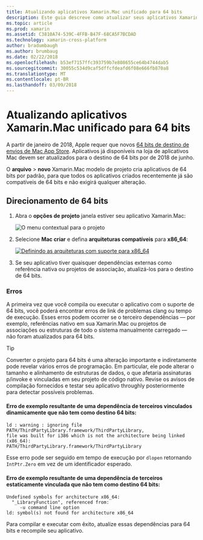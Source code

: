 ```yaml
---
title: Atualizando aplicativos Xamarin.Mac unificado para 64 bits
description: Este guia descreve como atualizar seus aplicativos Xamarin.Mac ao destino de 64 bits
ms.topic: article
ms.prod: xamarin
ms.assetid: C3810A74-539C-4FFB-B47F-68CA5F7BCDAD
ms.technology: xamarin-cross-platform
author: bradumbaugh
ms.author: brumbaug
ms.date: 02/22/2018
ms.openlocfilehash: b53ef7157ffc393759b7e808655ce64b4744dab5
ms.sourcegitcommit: 30055c534d9caf5dffcfdeafd6f08e666fb870a8
ms.translationtype: MT
ms.contentlocale: pt-BR
ms.lasthandoff: 03/09/2018
---
```

# <a name="updating-xamarinmac-unified-applications-to-64-bit"></a>Atualizando aplicativos Xamarin.Mac unificado para 64 bits

A partir de janeiro de 2018, Apple requer que novos [64 bits de destino de envios de Mac App Store](https://developer.apple.com/news/?id=06282017a). Aplicativos já disponíveis na loja de aplicativos Mac devem ser atualizados para o destino de 64 bits por de 2018 de junho.

O **arquivo** > **novo** Xamarin.Mac modelo de projeto cria aplicativos de 64 bits por padrão, para que todos os aplicativos criados recentemente já são compatíveis de 64 bits e não exigirá qualquer alteração.

## <a name="targeting-64-bit"></a>Direcionamento de 64 bits

1. Abra o **opções de projeto** janela estiver seu aplicativo Xamarin.Mac:

   ![O menu contextual para o projeto](mac-64-bit-images/1-contextual_menu-vsmac.png "o menu contextual do projeto")

2. Selecione **Mac criar** e defina **arquiteturas compatíveis** para **x86\_64**:

   [![Definindo as arquiteturas com suporte para x86_64](mac-64-bit-images/2-project_options-vsmac.png "definindo as arquiteturas com suporte para x86_64")](mac-64-bit-images/2-project_options-vsmac-large.png#lightbox)

3. Se seu aplicativo tiver quaisquer dependências externas como referência nativa ou projetos de associação, atualizá-los para o destino de 64 bits.

### <a name="errors"></a>Erros

A primeira vez que você compila ou executar o aplicativo com o suporte de 64 bits, você poderá encontrar erros de link de problemas clang ou tempo de execução. Esses erros podem ocorrer se o terceiro dependências — por exemplo, referências nativo em sua Xamarin.Mac ou projetos de associações ou estruturas de todo o sistema manualmente carregado — não foram atualizados para 64 bits.

> [!TIP]
> Converter o projeto para 64 bits é uma alteração importante e indiretamente pode revelar vários erros de programação. Em particular, ele pode alterar o tamanho e alinhamento de estruturas de dados, o que afetaria assinaturas p/invoke e vinculadas em seu projeto de código nativo. Revise os avisos de compilação fornecidos e testar seu aplicativo throughly posteriormente para detectar possíveis problemas.

#### <a name="example-error-resulting-from-a-dynamically-linked-third-party-dependency-that-does-not-target-64-bit"></a>Erro de exemplo resultante de uma dependência de terceiros vinculados dinamicamente que não tem como destino 64 bits:

```console
ld : warning : ignoring file PATH/ThirdPartyLibrary.framework/ThirdPartyLibrary, 
file was built for i386 which is not the architecture being linked (x86_64): 
PATH/ThirdPartyLibrary.framework/ThirdPartyLibrary 
```

Esse erro pode ser seguido em tempo de execução por `dlopen` retornando `IntPtr.Zero` em vez de um identificador esperado.

#### <a name="example-error-resulting-from-a-statically-linked-third-party-dependency-that-does-not-target-64-bit"></a>Erro de exemplo resultante de uma dependência de terceiros estaticamente vinculada que não tem como destino 64 bits:

```console
Undefined symbols for architecture x86_64:
  "_LibraryFunction", referenced from:
     -u command line option
ld: symbol(s) not found for architecture x86_64 
```

Para compilar e executar com êxito, atualize essas dependências para 64 bits e recompile seu aplicativo.


